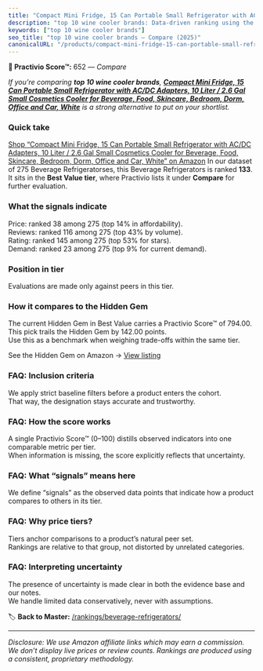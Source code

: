 ```yaml
---
title: "Compact Mini Fridge, 15 Can Portable Small Refrigerator with AC/DC Adapters, 10 Liter / 2.6 Gal Small Cosmetics Cooler for Beverage, Food, Skincare, Bedroom, Dorm, Office and Car, White"
description: "top 10 wine cooler brands: Data-driven ranking using the Practivio Score™. Positioned by quality, value, demand, findability, momentum."
keywords: ["top 10 wine cooler brands"]
seo_title: "top 10 wine cooler brands — Compare (2025)"
canonicalURL: "/products/compact-mini-fridge-15-can-portable-small-refrigerator-with-acdc-adapters-10-liter-26-gal-small-cosmetics-cooler-for-beverage-food-skincare-bedroom-dorm-office-and-car-white-B0DTXN83CC/"
---
```


**🛒 Practivio Score™:** 652 — _Compare_


*If you're comparing **top 10 wine cooler brands**, **[Compact Mini Fridge, 15 Can Portable Small Refrigerator with AC/DC Adapters, 10 Liter / 2.6 Gal Small Cosmetics Cooler for Beverage, Food, Skincare, Bedroom, Dorm, Office and Car, White](https://www.amazon.com/dp/B0DTXN83CC?tag=practivio-20)** is a strong alternative to put on your shortlist.*
### Quick take
[Shop “Compact Mini Fridge, 15 Can Portable Small Refrigerator with AC/DC Adapters, 10 Liter / 2.6 Gal Small Cosmetics Cooler for Beverage, Food, Skincare, Bedroom, Dorm, Office and Car, White” on Amazon](https://www.amazon.com/dp/B0DTXN83CC?tag=practivio-20)
In our dataset of 275 Beverage Refrigeratorses, this Beverage Refrigerators is ranked **133**.  
It sits in the **Best Value tier**, where Practivio lists it under **Compare** for further evaluation.

### What the signals indicate
Price: ranked 38 among 275 (top 14% in affordability).  
Reviews: ranked 116 among 275 (top 43% by volume).  
Rating: ranked 145 among 275 (top 53% for stars).  
Demand: ranked 23 among 275 (top 9% for current demand).

### Position in tier
Evaluations are made only against peers in this tier.

### How it compares to the Hidden Gem
The current Hidden Gem in Best Value carries a Practivio Score™ of 794.00.  
This pick trails the Hidden Gem by 142.00 points.  
Use this as a benchmark when weighing trade-offs within the same tier.  

See the Hidden Gem on Amazon → [View listing](https://www.amazon.com/dp/B00IR8H55A?tag=practivio-20)

### FAQ: Inclusion criteria
We apply strict baseline filters before a product enters the cohort.  
That way, the designation stays accurate and trustworthy.

### FAQ: How the score works
A single Practivio Score™ (0–100) distills observed indicators into one comparable metric per tier.  
When information is missing, the score explicitly reflects that uncertainty.

### FAQ: What “signals” means here
We define “signals” as the observed data points that indicate how a product compares to others in its tier.

### FAQ: Why price tiers?
Tiers anchor comparisons to a product’s natural peer set.  
Rankings are relative to that group, not distorted by unrelated categories.

### FAQ: Interpreting uncertainty
The presence of uncertainty is made clear in both the evidence base and our notes.  
We handle limited data conservatively, never with assumptions.

<!-- Missing template for Compare/CompareWithinPriceClass -->


🏷️ **Back to Master:** [/rankings/beverage-refrigerators/](/rankings/beverage-refrigerators/)

---
_Disclosure: We use Amazon affiliate links which may earn a commission. We don’t display live prices or review counts. Rankings are produced using a consistent, proprietary methodology._

